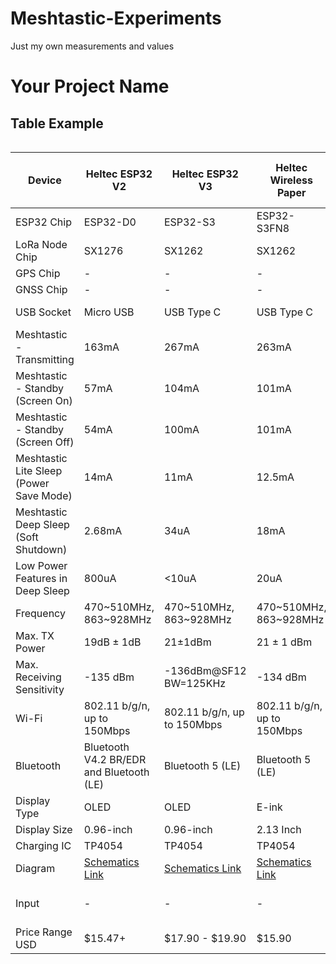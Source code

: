 # Meshtastic-Experiments
Just my own measurements and values
# Your Project Name

## Table Example

<div style="overflow-x: auto;">
  <table>
    <thead>
      <tr>
        <th>Device</th>
        <th>Heltec ESP32 V2</th>
        <th>Heltec ESP32 V3</th>
        <th>Heltec Wireless Paper</th>
        <th>Wireless Stick Lite (V3)</th>
        <th>Heltec Wireless Tracker</th>
        <th>Heltec Capsule Sensor V3</th>
        <th>T-Deck</th>
        <th>RAK Micro Controller Unit</th>
      </tr>
    </thead>
    <tbody>
      <tr>
        <td>ESP32 Chip</td>
        <td>ESP32-D0</td>
        <td>ESP32-S3</td>
        <td>ESP32-S3FN8</td>
        <td>ESP32-S3</td>
        <td>ESP32-S3FN8</td>
        <td>ESP32-S3FN8</td>
        <td>ESP32-S3FN16R8</td>
        <td>-</td>
      </tr>
      <tr>
        <td>LoRa Node Chip</td>
        <td>SX1276</td>
        <td>SX1262</td>
        <td>SX1262</td>
        <td>SX1262</td>
        <td>SX1262</td>
        <td>SX1262</td>
        <td>SX1262</td>
        <td>-</td>
      </tr>
      <tr>
        <td>GPS Chip</td>
        <td>-</td>
        <td>-</td>
        <td>-</td>
        <td>-</td>
        <td>UC6580</td>
        <td>-</td>
        <td>-</td>
        <td>-</td>
      </tr>
      <tr>
        <td>GNSS Chip</td>
        <td>-</td>
        <td>-</td>
        <td>-</td>
        <td>-</td>
        <td>-</td>
        <td>L76k</td>
        <td>-</td>
        <td>-</td>
      </tr>
      <tr>
        <td>USB Socket</td>
        <td>Micro USB</td>
        <td>USB Type C</td>
        <td>USB Type C</td>
        <td>USB Type C</td>
        <td>USB Type C</td>
        <td>Wireless Boot</td>
        <td>USB Type C</td>
        <td>USB Type C</td>
      </tr>
      <tr>
        <td>Meshtastic - Transmitting</td>
        <td>163mA</td>
        <td>267mA</td>
        <td>263mA</td>
        <td>-</td>
        <td>332mA</td>
        <td>-</td>
        <td>162mA</td>
        <td>88mA</td>
      </tr>
      <tr>
        <td>Meshtastic - Standby (Screen On)</td>
        <td>57mA</td>
        <td>104mA</td>
        <td>101mA</td>
        <td>-</td>
        <td>168mA</td>
        <td>-</td>
        <td>138mA</td>
        <td>-</td>
      </tr>
      <tr>
        <td>Meshtastic - Standby (Screen Off)</td>
        <td>54mA</td>
        <td>100mA</td>
        <td>101mA</td>
        <td>-</td>
        <td>148mA</td>
        <td>-</td>
        <td>113mA</td>
        <td>12mA</td>
      </tr>
      <tr>
        <td>Meshtastic Lite Sleep (Power Save Mode)</td>
        <td>14mA</td>
        <td>11mA</td>
        <td>12.5mA</td>
        <td>-</td>
        <td>55mA</td>
        <td>-</td>
        <td>29mA</td>
        <td>7mA</td>
      </tr>
      <tr>
        <td>Meshtastic Deep Sleep (Soft Shutdown)</td>
        <td>2.68mA</td>
        <td>34uA</td>
        <td>18mA</td>
        <td>-</td>
        <td>22uA</td>
        <td>-</td>
        <td>Has Power Switch</td>
        <td>-</td>
      </tr>
      <tr>
        <td>Low Power Features in Deep Sleep</td>
        <td>800uA</td>
        <td>&lt;10uA</td>
        <td>20uA</td>
        <td>&lt;10uA</td>
        <td>15μA</td>
        <td>25μA</td>
        <td>-</td>
        <td>-</td>
      </tr>
      <tr>
        <td>Frequency</td>
        <td>470~510MHz, 863~928MHz</td>
        <td>470~510MHz, 863~928MHz</td>
        <td>470~510MHz, 863~928MHz</td>
        <td>470~510MHz, 863~928MHz</td>
        <td>470~510MHz, 863~928MHz</td>
        <td>470~510MHz, 863~928MHz</td>
        <td>470~510MHz, 863~928MHz</td>
        <td>-</td>
      </tr>
      <tr>
        <td>Max. TX Power</td>
        <td>19dB ± 1dB</td>
        <td>21±1dBm</td>
        <td>21 ± 1 dBm</td>
        <td>21 ± 1 dBm</td>
        <td>21 ± 1 dBm</td>
        <td>21 ± 1dBm</td>
        <td>22 ± 1dBm</td>
        <td>-</td>
      </tr>
      <tr>
        <td>Max. Receiving Sensitivity</td>
        <td>-135 dBm</td>
        <td>-136dBm@SF12 BW=125KHz</td>
        <td>-134 dBm</td>
        <td>-134 dBm</td>
        <td>-137dBm</td>
        <td>-135dBm</td>
        <td>-</td>
        <td>-</td>
      </tr>
      <tr>
        <td>Wi-Fi</td>
        <td>802.11 b/g/n, up to 150Mbps</td>
        <td>802.11 b/g/n, up to 150Mbps</td>
        <td>802.11 b/g/n, up to 150Mbps</td>
        <td>802.11 b/g/n, up to 150Mbps</td>
        <td>802.11 b/g/n, up to 150Mbps</td>
        <td>802.11 b/g/n, up to 150Mbps</td>
        <td>802.11 b/g/n, up to 150Mbps</td>
        <td>-</td>
      </tr>
      <tr>
        <td>Bluetooth</td>
        <td>Bluetooth V4.2 BR/EDR and Bluetooth (LE)</td>
        <td>Bluetooth 5 (LE)</td>
        <td>Bluetooth 5 (LE)</td>
        <td>Bluetooth 5, Bluetooth mesh</td>
        <td>Bluetooth 5 (LE), Bluetooth mesh</td>
        <td>Bluetooth 5 (LE), Bluetooth mesh</td>
        <td>Bluetooth 5 (LE)</td>
        <td>-</td>
      </tr>
      <tr>
        <td>Display Type</td>
        <td>OLED</td>
        <td>OLED</td>
        <td>E-ink</td>
        <td>-</td>
        <td>TFT</td>
        <td>-</td>
        <td>LCD</td>
        <td>-</td>
      </tr>
      <tr>
        <td>Display Size</td>
        <td>0.96-inch</td>
        <td>0.96-inch</td>
        <td>2.13 Inch</td>
        <td>-</td>
        <td>0.96-inch</td>
        <td>-</td>
        <td>2.8 Inch</td>
        <td>-</td>
      </tr>
      <tr>
        <td>Charging IC</td>
        <td>TP4054</td>
        <td>TP4054</td>
        <td>TP4054</td>
        <td>TP4054</td>
        <td>TP4054</td>
        <td>TP4054</td>
        <td>TP4054</td>
        <td>-</td>
      </tr>
      <tr>
        <td>Diagram</td>
        <td><a href="#">Schematics Link</a></td>
        <td><a href="#">Schematics Link</a></td>
        <td><a href="#">Schematics Link</a></td>
        <td><a href="#">Diagram Link</a></td>
        <td><a href="#">Diagram Link</a></td>
        <td><a href="#">Diagram Link</a></td>
        <td>-</td>
        <td>-</td>
      </tr>
      <tr>
        <td>Input</td>
        <td>-</td>
        <td>-</td>
        <td>-</td>
        <td>-</td>
        <td>-</td>
        <td>-</td>
        <td>Touchscreen, Keyboard, trackball</td>
        <td>-</td>
      </tr>
      <tr>
        <td>Price Range USD</td>
        <td>$15.47+</td>
        <td>$17.90 - $19.90</td>
        <td>$15.90</td>
        <td>$14.90</td>
        <td>$19.90</td>
        <td>$25.99</td>
        <td>$52.66</td>
        <td>-</td>
      </tr>
    </tbody>
  </table>
</div>
